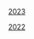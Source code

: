 [2023](https://r3dbabyvamp.github.io/Paula-s-Website/2023/months)

[2022](https://r3dbabyvamp.github.io/Paula-s-Website/2022/months)
